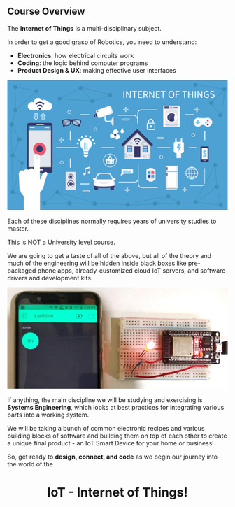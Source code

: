 Course Overview
---

The **Internet of Things** is a multi-disciplinary subject.

In order to get a good grasp of Robotics, you need to understand:

- **Electronics**: how electrical circuits work
- **Coding**: the logic behind computer programs
- **Product Design & UX**: making effective user interfaces

[![](images/IOT.png)](https://www.youtube.com/watch?v=NjYTzvAVozo)

Each of these disciplines normally requires years of university studies to master.  

This is NOT a University level course.

We are going to get a taste of all of the above, but all of the theory and much of the engineering will be hidden inside black boxes like pre-packaged phone apps, already-customized cloud IoT servers, and software drivers and development kits.

![](images/espkit.jpg)

If anything, the main discipline we will be studying and exercising is **Systems Engineering**, which looks at best practices for integrating various parts into a working system.

We will be taking a bunch of common electronic recipes and various building blocks of software and building them on top of each other to create a unique final product - an IoT Smart Device for your home or business!

So, get ready to **design, connect, and code** as we begin our journey into the world of the

<center><h1>IoT - Internet of Things!</h1></center>